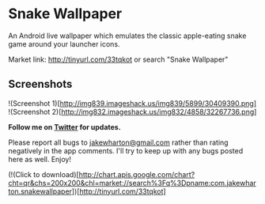 Snake Wallpaper
===============

An Android live wallpaper which emulates the classic apple-eating snake game around your launcher icons.

Market link: http://tinyurl.com/33tqkot or search "Snake Wallpaper"


Screenshots
-----------

!(Screenshot 1)[http://img839.imageshack.us/img839/5899/30409390.png]
!(Screenshot 2)[http://img832.imageshack.us/img832/4858/32267736.png]


**Follow me on [Twitter](http://twitter.com/JakeWharton/) for updates.**

Please report all bugs to <jakewharton@gmail.com> rather than rating negatively in the app comments. I'll try to keep up with any bugs posted here as well. Enjoy!

(!(Click to download)[http://chart.apis.google.com/chart?cht=qr&chs=200x200&chl=market://search%3Fq%3Dpname:com.jakewharton.snakewallpaper])[http://tinyurl.com/33tqkot]
